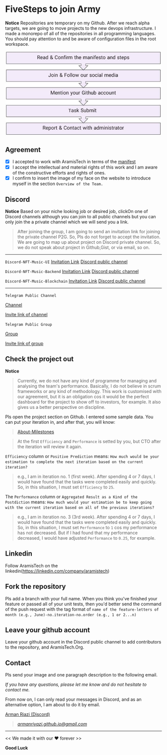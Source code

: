 # FiveSteps to join Army

**Notice** 
Repositories are temporary on my Github. After we reach alpha targets, we are going to move projects to the new devops infrastructure.
I made a monorepo of all of the repositories in all programming languages. You should pay attention to and be aware of configuration files in the root workspace.

![FiveSteps to join Army](../assets/five-step.JPG)

## Agreement

- [x] I accepted to work with AramisTech in terms of the [manifest](https://aramis-tech.github.io/manifesto/manifesto_for_employment)
- [x] I accept the intellectual and material rights of this work and I am aware of the constructive efforts and rights of ones. 
- [x] I confirm to insert the image of my face on the website to introduce myself in the section `Overview of the Team.`

## Discord

**Notice** Based on your niche looking job or desired job, clickOn one of Discord channels although you can join to all public channels but you can only join the a private channel which we will send you a link.

> After joining the group, I am going to send an invitation link for joining the private channel P2G. So, Pls do not forget to accept the invitation. We are going to map up about project on Discord private channel. So, we do not speak about project in Github,Gist, or via email, so on.

---

`Discord-NFT-Music-UI`
[Invitation Link](https://discord.gg/4pj3UddZ)
[Discord public channel](https://discordapp.com/channels/1119077618835259462/1119077928706244648)

`Discord-NFT-Music-Backend`
[Invitation Link](https://discord.gg/wdsDpgen)
[Discord public channel](https://discordapp.com/channels/1119077618835259462/1120402380274540554)

`Discord-NFT-Music-Blockchain`
[Invitation Link](https://discord.gg/HnAGEP4C)
[Discord public channel](https://discordapp.com/channels/1119077618835259462/1120404988473118752)

---

`Telegram Public Channel`

[Channel](https://t.me/mfs_nft_music)

[Invite link of channel](https://t.me/+bZwYECRJCNBiNmFk)

`Telegram Public Group`

[Group](https://t.me/public_mfs_nft_music)

[Invite link of group](https://t.me/+3wIB03SJbnMzODhk)



## Check the project out 

**Notice** 
> Currently, we do not have any kind of programme for managing and analysing the team's performance. Basically, I do not believe in scrum frameworks or any kind of methodology. This work is customised with our agreement, but it is an obligation cos it would be the perfect dashboard for the project to show off to investors, for example. It also gives us a better perspective on discipline.

Pls open the project section on Github. I entered some sample data. You can put your iteration in, and after that, you will know:

> [About-Milestones](https://docs.github.com/en/issues/using-labels-and-milestones-to-track-work/about-milestones)

> At the first `Efficiency` and `Performance` is setted by you, but CTO after the iteration will review it again.

`Efficiency` column or `Positive Prediction` means:
`How much would be your estimation to complete the next iteration based on the current iteration?`
> e.g., I am in iteration no. 1 (first week). After spending 4 or 7 days, I would have found that the tasks were completed easily and quickly. So, in this situation, I must set `Efficiency` to `25`.

The `Performance` column or `Aggregated Result as a Kind of the Postdiction` means:
`How much would your estimation be to keep going with the current iteration based on all of the previous iterations?`
> e.g., I am in iteration no. 3 (3rd week). After spending 4 or 7 days, I would have found that the tasks were completed easily and quickly. So, in this situation, I must set `Performance` to `1` cos my performance has not decreased. But if I had found that my performance decreased, I would have adjusted `Performance` to `0.25`, for example.

## Linkedin
Follow AramisTech on the linkedin(https://linkedin.com/company/aramistech)

## Fork the repository
Pls add a branch with your full name. When you think you've finished your feature or passed all of your unit tests, then you'd better send the command of the push request with the tag format of `name of the feature-letters of month (e.g., June)-no.iteration-no.order (e.g., 1 or 2...n)`

## Leave your github account
Leave your github account in the Discord public channel to add contributors to the repository, and AramisTech.Org.

## Contact

Pls send your image and one paragraph description to the following email.

*If you have any questions, please let me know and do not hesitate to contact me.*

From now on, I can only read your messages in Discord, and as an alternative option, I am about to do it by email.

[Arman Riazi (Discord)](armanriyazi.github.io#5111)

> *armanriyazi.github.io@gmail.com*

---

<< We made it with our ❤️ forever >>

**Good Luck**
